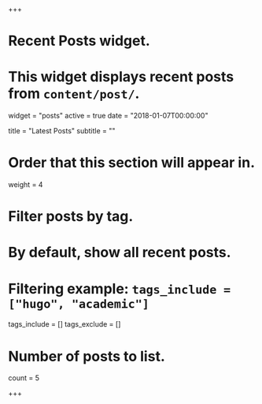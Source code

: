 +++
# Recent Posts widget.
# This widget displays recent posts from `content/post/`.
widget = "posts"
active = true
date = "2018-01-07T00:00:00"

title = "Latest Posts"
subtitle = ""

# Order that this section will appear in.
weight = 4

# Filter posts by tag.
#  By default, show all recent posts.
#  Filtering example: `tags_include = ["hugo", "academic"]`
tags_include = []
tags_exclude = []

# Number of posts to list.
count = 5

+++

